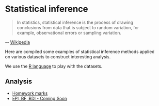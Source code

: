 # Statistical inference

> In statistics, statistical inference is the process of drawing conclusions from data that is subject to random variation, for example, observational errors or sampling variation.

-- [Wikipedia](https://en.wikipedia.org/wiki/Statistical_inference)

Here are compiled some examples of statistical inference methods applied on various datasets to construct interesting analysis.

We use the [R language](http://www.r-project.org) to play with the datasets.

## Analysis

* [Homework marks](https://github.com/ThibWeb/statistical-inference/blob/master/marks/marks-data.md)
* [EPI, BF, BDI - Coming Soon](#)
